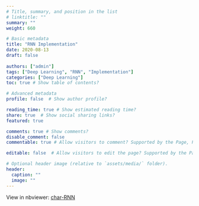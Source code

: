 ```yaml
---
# Title, summary, and position in the list
# linktitle: ""
summary: ""
weight: 660

# Basic metadata
title: "RNN Implementation"
date: 2020-08-13
draft: false
 
authors: ["admin"]
tags: ["Deep Learning", "RNN", "Implementation"]
categories: ["Deep Learning"]
toc: true # Show table of contents?

# Advanced metadata
profile: false  # Show author profile?

reading_time: true # Show estimated reading time?
share: true  # Show social sharing links?
featured: true

comments: true # Show comments?
disable_comment: false
commentable: true # Allow visitors to comment? Supported by the Page, Post, and Docs content types.

editable: false  # Allow visitors to edit the page? Supported by the Page, Post, and Docs content types.

# Optional header image (relative to `assets/media/` folder).
header:
  caption: ""
  image: ""
---
```


View in nbviewer: [char-RNN](https://nbviewer.jupyter.org/github/EckoTan0804/char-rnn/blob/master/char-rnn.ipynb)